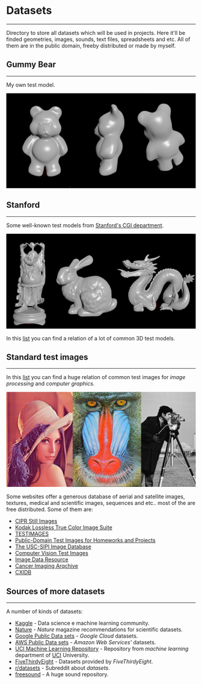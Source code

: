# Datasets
---

Directory to store all datasets which will be used in projects. Here it'll be finded geometries, images, sounds, text files, spreadsheets and etc. All of them are in the public domain, freeby distributed or made by myself.

## Gummy Bear
---
My own test model.

![gummy bear vis](_readme_vis/gummy_bear.png)

## Stanford
---
Some well-known test models from [Stanford's CGI department](http://graphics.stanford.edu/).

![stanford models vis](_readme_vis/stanford.png)

In this [list](https://en.wikipedia.org/wiki/List_of_common_3D_test_models) you can find a relation of a lot of common 3D test models.

## Standard test images
---
In this [list](https://en.wikipedia.org/wiki/Standard_test_image) you can find a huge relation of common test images for *image processing* and *computer graphics*.

![test images vis](_readme_vis/sample_images.png)

Some websites offer a generous database of aerial and satellite images, textures, medical and scientific images, sequences and etc.. most of the are free distributed. Some of them are:

+ [CIPR Still Images](http://www.cipr.rpi.edu/resource/stills/index.html)
+ [Kodak Lossless True Color Image Suite](http://r0k.us/graphics/kodak/)
+ [TESTIMAGES](https://testimages.org/)
+ [Public-Domain Test Images for Homeworks and Projects](http://homepages.cae.wisc.edu/~ece533/images/)
+ [The USC-SIPI Image Database](http://sipi.usc.edu/database/)
+ [Computer Vision Test Images](http://www.cs.cmu.edu/afs/cs/project/cil/ftp/html/v-images.html)
+ [Image Data Resource](http://idr.openmicroscopy.org/about/index.html)
+ [Cancer Imaging Arqchive](http://www.cancerimagingarchive.net/)
+ [CXIDB](http://www.cxidb.org/)

## Sources of more datasets
---
A number of kinds of datasets:

+ [Kaggle](https://www.kaggle.com/datasets) - Data science e machine learning community.
+ [Nature](https://www.nature.com/sdata/policies/repositories) - *Nature* magazine recommendations for scientific datasets.
+ [Google Public Data sets](https://cloud.google.com/bigquery/public-data/) - *Google Cloud* datasets.
+ [AWS Public Data sets](https://registry.opendata.aws/) - *Amazon Web Services'* datasets.
+ [UCI Machine Learning Repository](http://mlr.cs.umass.edu/ml/datasets.html) - Repository from *machine learning* department of [UCI](https://uci.edu/) University.
+ [FiveThirdyEight](https://data.fivethirtyeight.com/) - Datasets provided by *FiveThirdyEight*.
+ [r/datasets](https://www.reddit.com/r/datasets/) - Subreddit about *datasets*.
+ [freesound](https://freesound.org/) - A huge sound repository.